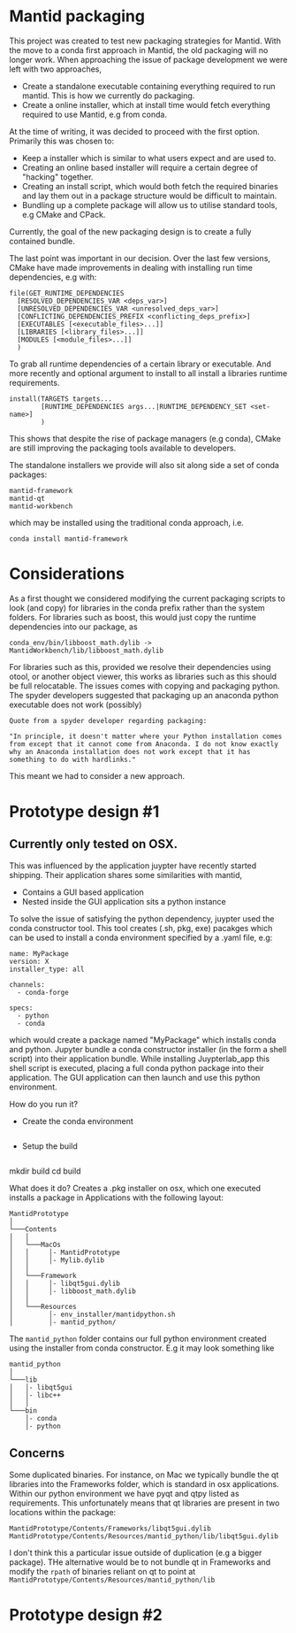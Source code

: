 # Mantid packaging
This project was created to test new packaging strategies for Mantid. With the move to a conda first approach in Mantid, the old packaging will no longer work. When approaching the issue of package development we were left with two approaches,

- Create a standalone executable containing everything required to run mantid. This is how we currently do packaging.
- Create a online installer, which at install time would fetch everything required to use Mantid, e.g from conda.

At the time of writing, it was decided to proceed with the first option. Primarily this was chosen to:

- Keep a installer which is similar to what users expect and are used to.
- Creating an online based installer will require a certain degree of "hacking" together. 
- Creating an install script, which would both fetch the required binaries and lay them out in a package structure would be difficult to maintain.
- Bundling up a complete package will allow us to utilise standard tools, e.g CMake and CPack. 

Currently, the goal of the new packaging design is to create a fully contained bundle.

The last point was important in our decision. Over the last few versions, CMake have made improvements in dealing with installing run time dependencies, e.g with:
```
file(GET_RUNTIME_DEPENDENCIES
  [RESOLVED_DEPENDENCIES_VAR <deps_var>]
  [UNRESOLVED_DEPENDENCIES_VAR <unresolved_deps_var>]
  [CONFLICTING_DEPENDENCIES_PREFIX <conflicting_deps_prefix>]
  [EXECUTABLES [<executable_files>...]]
  [LIBRARIES [<library_files>...]]
  [MODULES [<module_files>...]]
  )
```
To grab all runtime dependencies of a certain library or executable. And more recently and optional argument to install to all install a libraries runtime requirements. 
```
install(TARGETS targets...
        [RUNTIME_DEPENDENCIES args...|RUNTIME_DEPENDENCY_SET <set-name>]
        )
```
This shows that despite the rise of package managers (e.g conda), CMake are still improving the packaging tools available to developers.

The standalone installers we provide will also sit along side a set of conda packages:
```
mantid-framework
mantid-qt
mantid-workbench
```
which may be installed using the traditional conda approach, i.e.

```
conda install mantid-framework
```
# Considerations
As a first thought we considered modifying the current packaging scripts to look (and copy) for libraries in the conda prefix rather than the system folders. For libraries such as boost, this would just copy the runtime dependencies into our package, as 

```
conda_env/bin/libboost_math.dylib -> MantidWorkbench/lib/libboost_math.dylib
```
For libraries such as this, provided we resolve their dependencies using otool, or another object viewer, this works as libraries such as this should be full relocatable. The issues comes with copying and packaging python. The spyder developers suggested that packaging up an anaconda python executable does not work (possibly)
```
Quote from a spyder developer regarding packaging:

"In principle, it doesn't matter where your Python installation comes from except that it cannot come from Anaconda. I do not know exactly why an Anaconda installation does not work except that it has something to do with hardlinks."
```

This meant we had to consider a new approach.

# Prototype design #1
## Currently only tested on OSX. 
This was influenced by the application juypter have recently started shipping. Their application shares some similarities with mantid,

- Contains a GUI based application
- Nested inside the GUI application sits a python instance

To solve the issue of satisfying the python dependency, juypter used the conda constructor tool. This tool creates (.sh, pkg, exe) pacakges which can be used to install a conda environment specified by a .yaml file, e.g:
```
name: MyPackage
version: X
installer_type: all

channels:
  - conda-forge

specs:
  - python
  - conda
```
which would create a package named "MyPackage" which installs conda and python. Jupyter bundle a conda constructor installer (in the form a shell script) into their application bundle. While installing Juypterlab_app this shell script is executed, placing a full conda python package into their application. The GUI application can then launch and use this python environment.  


How do you run it?

- Create the conda environment
```
```
- Setup the build
```
```
mkdir build
cd build



What does it do? Creates a .pkg installer on osx, which one executed installs a package in Applications with the following layout:
```
MantidPrototype
│
└───Contents
│   │
│   └───MacOs
│   │     │- MantidPrototype
│   │     │- Mylib.dylib
│   │         
│   └───Framework
│   │     │- libqt5gui.dylib
│   │     │- libboost_math.dylib 
│   │         
│   └───Resources
│         │- env_installer/mantidpython.sh
│         │- mantid_python/
```


The `mantid_python` folder contains our full python environment created using the installer from conda constructor. E.g it may look something like

```
mantid_python
│
└───lib
│   │- libqt5gui
│   │- libc++
│   │
└───bin
    │- conda
    │- python
```



## Concerns
Some duplicated binaries. For instance, on Mac we typically bundle the qt libraries into the Frameworks folder, which is standard in osx applications. Within our python environment we have pyqt and qtpy listed as requirements. This unfortunately means that qt libraries are present in two locations within the package:

`MantidPrototype/Contents/Frameworks/libqt5gui.dylib`
`MantidPrototype/Contents/Resources/mantid_python/lib/libqt5gui.dylib`

I don't think this a particular issue outside of duplication (e.g a bigger package). THe alternative would be to not bundle qt in Frameworks and modify the `rpath` of binaries reliant on qt to point at `MantidPrototype/Contents/Resources/mantid_python/lib`

# Prototype design #2